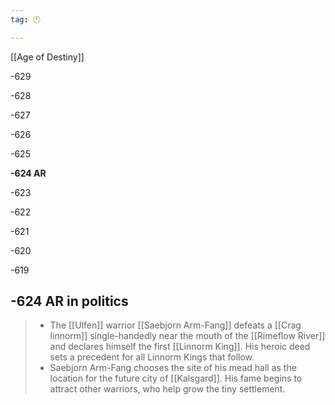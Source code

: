 ```yaml
---
tag: 🕛

---
```

[[Age of Destiny]]


-629

-628

-627

-626

-625

**-624 AR**

-623

-622

-621

-620

-619



## -624 AR in politics

>  - The [[Ulfen]] warrior [[Saebjorn Arm-Fang]] defeats a [[Crag linnorm]] single-handedly near the mouth of the [[Rimeflow River]] and declares himself the first [[Linnorm King]]. His heroic deed sets a precedent for all Linnorm Kings that follow.
>  - Saebjorn Arm-Fang chooses the site of his mead hall as the location for the future city of [[Kalsgard]]. His fame begins to attract other warriors, who help grow the tiny settlement.






